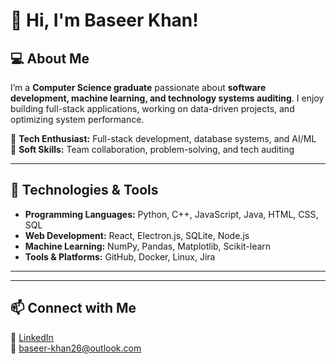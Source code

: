 # 👋 Hi, I'm Baseer Khan!

## 💻 About Me  
I’m a **Computer Science graduate** passionate about **software development, machine learning, and technology systems auditing**. I enjoy building full-stack applications, working on data-driven projects, and optimizing system performance.  

🔹 **Tech Enthusiast:** Full-stack development, database systems, and AI/ML  
🔹 **Soft Skills:** Team collaboration, problem-solving, and tech auditing    

---

## 🚀 Technologies & Tools  
- **Programming Languages:** Python, C++, JavaScript, Java, HTML, CSS, SQL  
- **Web Development:** React, Electron.js, SQLite, Node.js  
- **Machine Learning:** NumPy, Pandas, Matplotlib, Scikit-learn  
- **Tools & Platforms:** GitHub, Docker, Linux, Jira  

---
<!-- a normal html comment
## 📌 Featured Projects  
🔹 **[Capstone Project – Full Stack Web App](https://github.com/your-capstone-repo)**  
A React + Electron.js app using SQLite, built for [client/company]. Worked on database design and IPC communication.  

🔹 **[Moscow Housing Market – ML Analysis](https://github.com/your-ml-repo)**  
Implemented Linear Regression & KNN from scratch to predict housing prices in Moscow.  

🔹 **[Frozen Lake Reinforcement Learning](https://github.com/your-rl-repo)**  
Built SARSA and Dynamic Programming algorithms to solve the Frozen Lake environment from Gymnasium.  

🔹 **[Matrix Transposition Optimization](https://github.com/your-matrix-repo)**  
Explored 2D blocking optimizations for matrix transposition and analyzed performance across different block sizes.  
-->
---

## 📫 Connect with Me  
💼 [LinkedIn](https://www.linkedin.com/in/baseerkhan)  
📧 baseer-khan26@outlook.com  


